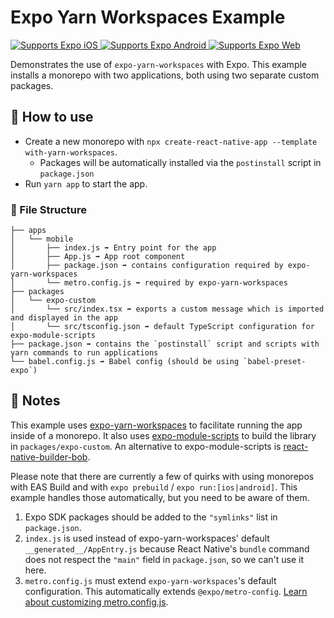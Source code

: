# Expo Yarn Workspaces Example

<p>
  <!-- iOS -->
  <a href="https://itunes.apple.com/app/apple-store/id982107779">
    <img alt="Supports Expo iOS" longdesc="Supports Expo iOS" src="https://img.shields.io/badge/iOS-4630EB.svg?style=flat-square&logo=APPLE&labelColor=999999&logoColor=fff" />
  </a>
  <!-- Android -->
  <a href="https://play.google.com/store/apps/details?id=host.exp.exponent&referrer=blankexample">
    <img alt="Supports Expo Android" longdesc="Supports Expo Android" src="https://img.shields.io/badge/Android-4630EB.svg?style=flat-square&logo=ANDROID&labelColor=A4C639&logoColor=fff" />
  </a>
  <!-- Web -->
  <a href="https://docs.expo.io/workflow/web/">
    <img alt="Supports Expo Web" longdesc="Supports Expo Web" src="https://img.shields.io/badge/web-4630EB.svg?style=flat-square&logo=GOOGLE-CHROME&labelColor=4285F4&logoColor=fff" />
  </a>
</p>

Demonstrates the use of `expo-yarn-workspaces` with Expo.
This example installs a monorepo with two applications, both using two separate custom packages.

## 🚀 How to use

- Create a new monorepo with `npx create-react-native-app --template with-yarn-workspaces`.
  - Packages will be automatically installed via the `postinstall` script in `package.json`
- Run `yarn app` to start the app.

### 📁 File Structure

```
├── apps
│   └── mobile
│       ├── index.js ➡️ Entry point for the app
│       ├── App.js ➡️ App root component
│       ├── package.json ➡️ contains configuration required by expo-yarn-workspaces
│       └── metro.config.js ➡️ required by expo-yarn-workspaces
├── packages
│   └── expo-custom
│       └── src/index.tsx ➡️ exports a custom message which is imported and displayed in the app
│       └── src/tsconfig.json ➡️ default TypeScript configuration for expo-module-scripts
├── package.json ➡️ contains the `postinstall` script and scripts with yarn commands to run applications
└── babel.config.js ➡️ Babel config (should be using `babel-preset-expo`)
```

## 📝 Notes

This example uses [expo-yarn-workspaces](https://github.com/expo/expo/tree/master/packages/expo-yarn-workspaces) to facilitate running the app inside of a monorepo. It also uses [expo-module-scripts](https://github.com/expo/expo/tree/master/packages/expo-module-scripts) to build the library in `packages/expo-custom`. An alternative to expo-module-scripts is [react-native-builder-bob](https://github.com/callstack/react-native-builder-bob).

Please note that there are currently a few of quirks with using monorepos with EAS Build and with `expo prebuild` / `expo run:[ios|android]`. This example handles those automatically, but you need to be aware of them.

1. Expo SDK packages should be added to the `"symlinks"` list in `package.json`.
2. `index.js` is used instead of expo-yarn-workspaces' default `__generated__/AppEntry.js` because React Native's `bundle` command does not respect the `"main"` field in `package.json`, so we can't use it here.
3. `metro.config.js` must extend `expo-yarn-workspaces`'s default configuration. This automatically extends `@expo/metro-config`. [Learn about customizing metro.config.js](https://docs.expo.io/guides/customizing-metro/).
